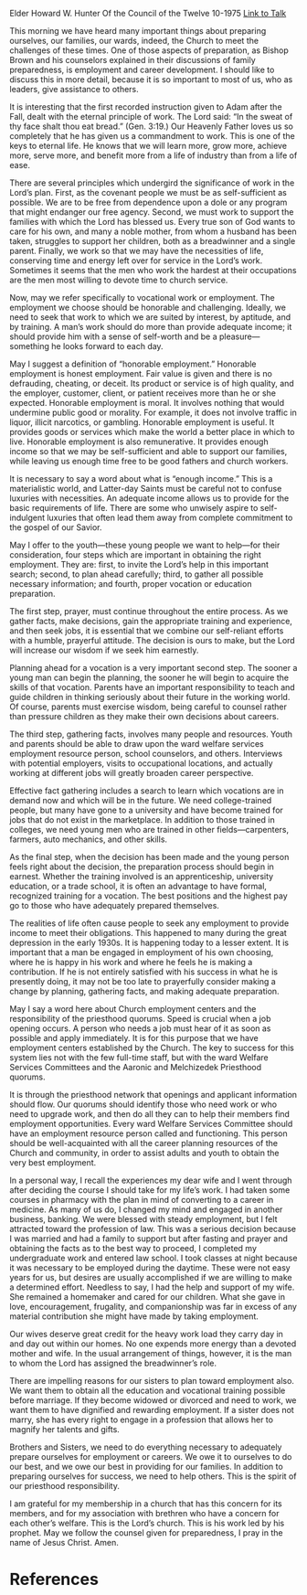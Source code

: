 Elder Howard W. Hunter
Of the Council of the Twelve
10-1975
[Link to Talk](https://www.churchofjesuschrist.org/study/general-conference/1975/10/prepare-for-honorable-employment?lang=eng)

This morning we have heard many important things about preparing ourselves, our families, our wards, indeed, the Church to meet the challenges of these times. One of those aspects of preparation, as Bishop Brown and his counselors explained in their discussions of family preparedness, is employment and career development. I should like to discuss this in more detail, because it is so important to most of us, who as leaders, give assistance to others.

It is interesting that the first recorded instruction given to Adam after the Fall, dealt with the eternal principle of work. The Lord said: “In the sweat of thy face shalt thou eat bread.” (Gen. 3:19.) Our Heavenly Father loves us so completely that he has given us a commandment to work. This is one of the keys to eternal life. He knows that we will learn more, grow more, achieve more, serve more, and benefit more from a life of industry than from a life of ease.

There are several principles which undergird the significance of work in the Lord’s plan. First, as the covenant people we must be as self-sufficient as possible. We are to be free from dependence upon a dole or any program that might endanger our free agency. Second, we must work to support the families with which the Lord has blessed us. Every true son of God wants to care for his own, and many a noble mother, from whom a husband has been taken, struggles to support her children, both as a breadwinner and a single parent. Finally, we work so that we may have the necessities of life, conserving time and energy left over for service in the Lord’s work. Sometimes it seems that the men who work the hardest at their occupations are the men most willing to devote time to church service.

Now, may we refer specifically to vocational work or employment. The employment we choose should be honorable and challenging. Ideally, we need to seek that work to which we are suited by interest, by aptitude, and by training. A man’s work should do more than provide adequate income; it should provide him with a sense of self-worth and be a pleasure—something he looks forward to each day.

May I suggest a definition of “honorable employment.” Honorable employment is honest employment. Fair value is given and there is no defrauding, cheating, or deceit. Its product or service is of high quality, and the employer, customer, client, or patient receives more than he or she expected. Honorable employment is moral. It involves nothing that would undermine public good or morality. For example, it does not involve traffic in liquor, illicit narcotics, or gambling. Honorable employment is useful. It provides goods or services which make the world a better place in which to live. Honorable employment is also remunerative. It provides enough income so that we may be self-sufficient and able to support our families, while leaving us enough time free to be good fathers and church workers.

It is necessary to say a word about what is “enough income.” This is a materialistic world, and Latter-day Saints must be careful not to confuse luxuries with necessities. An adequate income allows us to provide for the basic requirements of life. There are some who unwisely aspire to self-indulgent luxuries that often lead them away from complete commitment to the gospel of our Savior.

May I offer to the youth—these young people we want to help—for their consideration, four steps which are important in obtaining the right employment. They are: first, to invite the Lord’s help in this important search; second, to plan ahead carefully; third, to gather all possible necessary information; and fourth, proper vocation or education preparation.

The first step, prayer, must continue throughout the entire process. As we gather facts, make decisions, gain the appropriate training and experience, and then seek jobs, it is essential that we combine our self-reliant efforts with a humble, prayerful attitude. The decision is ours to make, but the Lord will increase our wisdom if we seek him earnestly.

Planning ahead for a vocation is a very important second step. The sooner a young man can begin the planning, the sooner he will begin to acquire the skills of that vocation. Parents have an important responsibility to teach and guide children in thinking seriously about their future in the working world. Of course, parents must exercise wisdom, being careful to counsel rather than pressure children as they make their own decisions about careers.

The third step, gathering facts, involves many people and resources. Youth and parents should be able to draw upon the ward welfare services employment resource person, school counselors, and others. Interviews with potential employers, visits to occupational locations, and actually working at different jobs will greatly broaden career perspective.

Effective fact gathering includes a search to learn which vocations are in demand now and which will be in the future. We need college-trained people, but many have gone to a university and have become trained for jobs that do not exist in the marketplace. In addition to those trained in colleges, we need young men who are trained in other fields—carpenters, farmers, auto mechanics, and other skills.

As the final step, when the decision has been made and the young person feels right about the decision, the preparation process should begin in earnest. Whether the training involved is an apprenticeship, university education, or a trade school, it is often an advantage to have formal, recognized training for a vocation. The best positions and the highest pay go to those who have adequately prepared themselves.

The realities of life often cause people to seek any employment to provide income to meet their obligations. This happened to many during the great depression in the early 1930s. It is happening today to a lesser extent. It is important that a man be engaged in employment of his own choosing, where he is happy in his work and where he feels he is making a contribution. If he is not entirely satisfied with his success in what he is presently doing, it may not be too late to prayerfully consider making a change by planning, gathering facts, and making adequate preparation.

May I say a word here about Church employment centers and the responsibility of the priesthood quorums. Speed is crucial when a job opening occurs. A person who needs a job must hear of it as soon as possible and apply immediately. It is for this purpose that we have employment centers established by the Church. The key to success for this system lies not with the few full-time staff, but with the ward Welfare Services Committees and the Aaronic and Melchizedek Priesthood quorums.

It is through the priesthood network that openings and applicant information should flow. Our quorums should identify those who need work or who need to upgrade work, and then do all they can to help their members find employment opportunities. Every ward Welfare Services Committee should have an employment resource person called and functioning. This person should be well-acquainted with all the career planning resources of the Church and community, in order to assist adults and youth to obtain the very best employment.

In a personal way, I recall the experiences my dear wife and I went through after deciding the course I should take for my life’s work. I had taken some courses in pharmacy with the plan in mind of converting to a career in medicine. As many of us do, I changed my mind and engaged in another business, banking. We were blessed with steady employment, but I felt attracted toward the profession of law. This was a serious decision because I was married and had a family to support but after fasting and prayer and obtaining the facts as to the best way to proceed, I completed my undergraduate work and entered law school. I took classes at night because it was necessary to be employed during the daytime. These were not easy years for us, but desires are usually accomplished if we are willing to make a determined effort. Needless to say, I had the help and support of my wife. She remained a homemaker and cared for our children. What she gave in love, encouragement, frugality, and companionship was far in excess of any material contribution she might have made by taking employment.

Our wives deserve great credit for the heavy work load they carry day in and day out within our homes. No one expends more energy than a devoted mother and wife. In the usual arrangement of things, however, it is the man to whom the Lord has assigned the breadwinner’s role.

There are impelling reasons for our sisters to plan toward employment also. We want them to obtain all the education and vocational training possible before marriage. If they become widowed or divorced and need to work, we want them to have dignified and rewarding employment. If a sister does not marry, she has every right to engage in a profession that allows her to magnify her talents and gifts.

Brothers and Sisters, we need to do everything necessary to adequately prepare ourselves for employment or careers. We owe it to ourselves to do our best, and we owe our best in providing for our families. In addition to preparing ourselves for success, we need to help others. This is the spirit of our priesthood responsibility.

I am grateful for my membership in a church that has this concern for its members, and for my association with brethren who have a concern for each other’s welfare. This is the Lord’s church. This is his work led by his prophet. May we follow the counsel given for preparedness, I pray in the name of Jesus Christ. Amen.

# References
